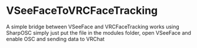 # VSeeFaceToVRCFaceTracking
A simple bridge between VSeeFace and VRCFaceTracking
works using SharpOSC
simply just put the file in the modules folder, open VSeeFace and enable OSC and sending data to VRChat
